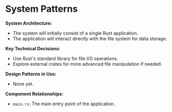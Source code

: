 # System Patterns

**System Architecture:**

- The system will initially consist of a single Rust application.
- The application will interact directly with the file system for data storage.

**Key Technical Decisions:**

- Use Rust's standard library for file I/O operations.
- Explore external crates for more advanced file manipulation if needed.

**Design Patterns in Use:**

- None yet.

**Component Relationships:**

- `main.rs`: The main entry point of the application.
